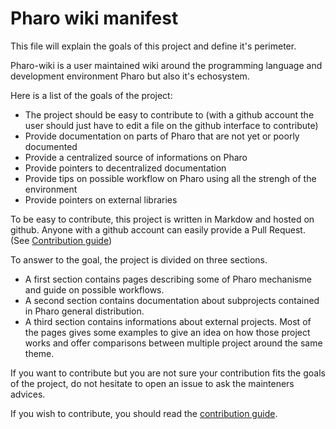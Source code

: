 # Pharo wiki manifest

This file will explain the goals of this project and define it's perimeter. 

Pharo-wiki is a user maintained wiki around the programming language and development environment Pharo but also it's echosystem.

Here is a list of the goals of the project:
- The project should be easy to contribute to (with a github account the user should just have to edit a file on the github interface to contribute)
- Provide documentation on parts of Pharo that are not yet or poorly documented
- Provide a centralized source of informations on Pharo
- Provide pointers to decentralized documentation
- Provide tips on possible workflow on Pharo using all the strengh of the environment
- Provide pointers on external libraries

To be easy to contribute, this project is written in Markdow and hosted on github. Anyone with a github account can easily provide a Pull Request. (See [Contribution guide](CONTRIBUTION.md))

To answer to the goal, the project is divided on three sections.

* A first section contains pages describing some of Pharo mechanisme and guide on possible workflows.
* A second section contains documentation about subprojects contained in Pharo general distribution.
* A third section contains informations about external projects. Most of the pages gives some examples to give an idea on how those project works and offer comparisons between multiple project around the same theme.

If you want to contribute but you are not sure your contribution fits the goals of the project, do not hesitate to open an issue to ask the mainteners advices.

If you wish to contribute, you should read the [contribution guide](CONTRIBUTION.md).
